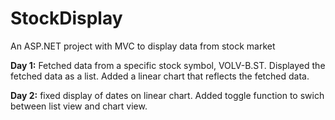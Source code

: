 # StockDisplay
An ASP.NET project with MVC to display data from stock market

**Day 1:** Fetched data from a specific stock symbol, VOLV-B.ST. Displayed the fetched data as a list. Added a linear chart that reflects the fetched data.

**Day 2:** fixed display of dates on linear chart. Added toggle function to swich between list view and chart view.
